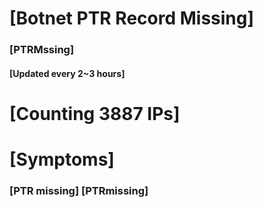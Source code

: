 # [Botnet PTR Record Missing]
### [PTRMssing]
#### [Updated every 2~3 hours]

# [Counting 3887 IPs]

# [Symptoms] 
###   [PTR missing] [PTRmissing]
